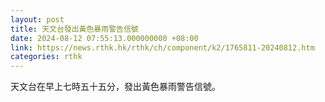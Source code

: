 ```yaml
---
layout: post
title: 天文台發出黃色暴雨警告信號
date: 2024-08-12 07:55:13.000000000 +08:00
link: https://news.rthk.hk/rthk/ch/component/k2/1765811-20240812.htm
categories: rthk
---
```


天文台在早上七時五十五分，發出黃色暴雨警告信號。
